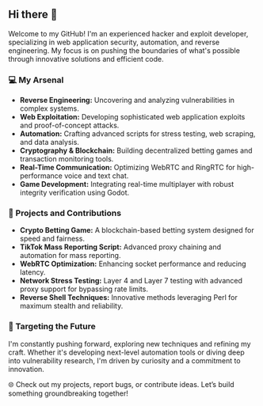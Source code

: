 ## Hi there 👋

Welcome to my GitHub! I'm an experienced hacker and exploit developer, specializing in web application security, automation, and reverse engineering. My focus is on pushing the boundaries of what's possible through innovative solutions and efficient code.

### 💻 My Arsenal
- **Reverse Engineering:** Uncovering and analyzing vulnerabilities in complex systems.
- **Web Exploitation:** Developing sophisticated web application exploits and proof-of-concept attacks.
- **Automation:** Crafting advanced scripts for stress testing, web scraping, and data analysis.
- **Cryptography & Blockchain:** Building decentralized betting games and transaction monitoring tools.
- **Real-Time Communication:** Optimizing WebRTC and RingRTC for high-performance voice and text chat.
- **Game Development:** Integrating real-time multiplayer with robust integrity verification using Godot.

### 🚀 Projects and Contributions
- **Crypto Betting Game:** A blockchain-based betting system designed for speed and fairness.
- **TikTok Mass Reporting Script:** Advanced proxy chaining and automation for mass reporting.
- **WebRTC Optimization:** Enhancing socket performance and reducing latency.
- **Network Stress Testing:** Layer 4 and Layer 7 testing with advanced proxy support for bypassing rate limits.
- **Reverse Shell Techniques:** Innovative methods leveraging Perl for maximum stealth and reliability.

### 🎯 Targeting the Future
I'm constantly pushing forward, exploring new techniques and refining my craft. Whether it's developing next-level automation tools or diving deep into vulnerability research, I'm driven by curiosity and a commitment to innovation. 

🌐 Check out my projects, report bugs, or contribute ideas. Let’s build something groundbreaking together!
